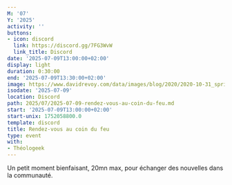 ```yaml
---
M: '07'
Y: '2025'
activity: ''
buttons:
- icon: discord
  link: https://discord.gg/7FG3WvW
  link_title: Discord
date: '2025-07-09T13:00:00+02:00'
display: light
duration: 0:30:00
end: '2025-07-09T13:30:00+02:00'
image: https://www.davidrevoy.com/data/images/blog/2020/2020-10-31_spritely_scene.jpg
isodate: '2025-07-09'
location: Discord
path: 2025/07/2025-07-09-rendez-vous-au-coin-du-feu.md
start: '2025-07-09T13:00:00+02:00'
start-unix: 1752058800.0
template: discord
title: Rendez-vous au coin du feu
type: event
with:
- Théologeek
---
```

Un petit moment bienfaisant, 20mn max, pour échanger des nouvelles dans la communauté.